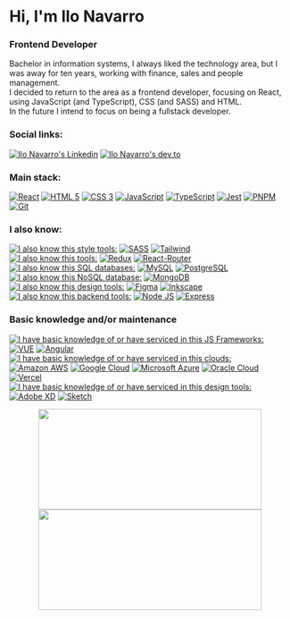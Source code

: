 # Hi, I'm Ilo Navarro

### Frontend Developer

Bachelor in information systems, I always liked the technology area, but I was away for ten years, working with finance, sales and people management.
<br />
I decided to return to the area as a frontend developer, focusing on React, using JavaScript (and TypeScript), CSS (and SASS) and HTML.
<br />
In the future I intend to focus on being a fullstack developer.

### Social links:

[<img src='https://img.shields.io/badge/LinkedIn-blue?style=flat&logo=linkedin&logoColor=white' title="Ilo Navarro's Linkedin" />](https://linkedin.com/in/ilo-navarro)
[<img src='https://img.shields.io/badge/dev.to-0A0A0A?style=flat&logo=devdotto&logoColor=white' title="Ilo Navarro's dev.to" />](https://dev.to/ilonavarro)

### Main stack:

[<img src='https://img.shields.io/badge/React-20232A?style=flat&logo=react&logoColor=61DAFB' title="React" />](#)
[<img src='https://img.shields.io/badge/HTML5-E34F26?style=flat&logo=html5&logoColor=white' title="HTML 5" />](#)
[<img src='https://img.shields.io/badge/CSS3-1572B6?style=flat&logo=css3&logoColor=white' title="CSS 3" />](#)
[<img src='https://img.shields.io/badge/JavaScript-F7DF1E?style=flat&logo=javascript&logoColor=black' title="JavaScript" />](#)
[<img src='https://img.shields.io/badge/TypeScript-007ACC?style=flat&logo=typescript&logoColor=white' title="TypeScript" />](#)
[<img src='https://img.shields.io/badge/Jest-323330?style=flat&logo=Jest&logoColor=white' title="Jest" />](#)
[<img src='https://img.shields.io/badge/PNPM-222222?style=flat&logo=pnpm&logoColor=F69220' title="PNPM" />](#)
[<img src='https://img.shields.io/badge/GIT-E44C30?style=flat&logo=git&logoColor=white' title="Git" />](#)

### I also know:

[<img src='https://img.shields.io/badge/Styles:-lightgrey' title="I also know this style tools:" />](#)
[<img src='https://img.shields.io/badge/Sass-CC6699?style=flat&logo=sass&logoColor=white' title="SASS" />](#)
[<img src='https://img.shields.io/badge/Tailwind_CSS-38B2AC?style=flat&logo=tailwind-css&logoColor=white' title="Tailwind" />](#)
<br />
[<img src='https://img.shields.io/badge/Tools:-lightgrey' title="I also know this tools:" />](#)
[<img src='https://img.shields.io/badge/Redux-593D88?style=flat&logo=redux&logoColor=white' title="Redux" />](#)
[<img src='https://img.shields.io/badge/React_Router-CA4245?style=flat&logo=react-router&logoColor=white' title="React-Router" />](#)
<br />
[<img src='https://img.shields.io/badge/SQL:-lightgrey' title="I also know this SQL databases:" />](#)
[<img src='https://img.shields.io/badge/MySQL-00000F?style=flat&logo=mysql&logoColor=white' title="MySQL" />](#)
[<img src='https://img.shields.io/badge/PostgreSQL-316192?style=flat&logo=postgresql&logoColor=white' title="PostgreSQL" />](#)
<br />
[<img src='https://img.shields.io/badge/NoSQL:-lightgrey' title="I also know this NoSQL database:" />](#)
[<img src='https://img.shields.io/badge/MongoDB-4EA94B?style=flat&logo=mongodb&logoColor=white' title="MongoDB" />](#)
<br />
[<img src='https://img.shields.io/badge/Design:-lightgrey' title="I also know this design tools:" />](#)
[<img src='https://img.shields.io/badge/Figma-F24E1E?style=flat&logo=figma&logoColor=white' title="Figma" />](#)
[<img src='https://img.shields.io/badge/Inkscape-000000?style=flat&logo=Inkscape&logoColor=white' title="Inkscape" />](#)
<br />
[<img src='https://img.shields.io/badge/Backend:-lightgrey' title="I also know this backend tools:" />](#)
[<img src='https://img.shields.io/badge/Node.js-43853D?style=flat&logo=node.js&logoColor=white' title="Node JS" />](#)
[<img src='https://img.shields.io/badge/Express.js-404D59?style=flat&logo=express&logoColor=white' title="Express" />](#)

### Basic knowledge and/or maintenance

[<img src='https://img.shields.io/badge/Frameworks:-yellow' title="I have basic knowledge of or have serviced in this JS Frameworks:" />](#)
[<img src='https://img.shields.io/badge/Vue.js-35495E?style=flat&logo=vue.js&logoColor=4FC08D' title="VUE" />](#)
[<img src='https://img.shields.io/badge/Angular-DD0031?style=flat&logo=angular&logoColor=white' title="Angular" />](#)
<br />
[<img src='https://img.shields.io/badge/Cloud:-yellow' title="I have basic knowledge of or have serviced in this clouds:" />](#)
[<img src='https://img.shields.io/badge/Amazon_AWS-232F3E?style=flat&logo=amazon-aws&logoColor=white' title="Amazon AWS" />](#)
[<img src='https://img.shields.io/badge/Google_Cloud-4285F4?style=flat&logo=google-cloud&logoColor=white' title="Google Cloud" />](#)
[<img src='https://img.shields.io/badge/Microsoft_Azure-0089D6?style=flat&logo=microsoft-azure&logoColor=white' title="Microsoft Azure" />](#)
[<img src='https://img.shields.io/badge/Oracle-F80000?style=flat&logo=oracle&logoColor=black' title="Oracle Cloud" />](#)
[<img src='https://img.shields.io/badge/Vercel-000000?style=flat&logo=vercel&logoColor=white' title="Vercel" />](#)
<br />
[<img src='https://img.shields.io/badge/Design:-yellow' title="I have basic knowledge of or have serviced in this design tools:" />](#)
[<img src='https://img.shields.io/badge/Adobe%20XD-470137?style=flat&logo=Adobe%20XD&logoColor=#FF61F6' title="Adobe XD" />](#)
[<img src='https://img.shields.io/badge/Sketch-FFB387?style=flat&logo=sketch&logoColor=black' title="Sketch" />](#)
<br />

<div align="center"> <a href="https://github.com/ilonavarro"> <img height="180em" width="400em" src="https://github-readme-stats.vercel.app/api?username=ilonavarro&show_icons=true&theme=dark&hide_title=true&include_all_commits=true&count_private=true"/> <img height="180em" width="400em" src="https://github-readme-stats.vercel.app/api/top-langs/?username=ilonavarro&layout=compact&theme=dark"/> </div>
